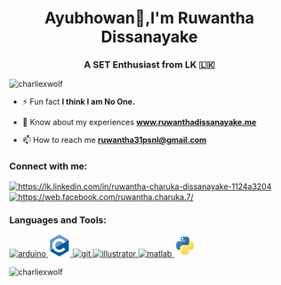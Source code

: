 <h1 align="center">Ayubhowan👋,I'm Ruwantha Dissanayake</h1>
<h3 align="center">A SET Enthusiast from LK 🇱🇰</h3>

<p align="left"> <img src="https://komarev.com/ghpvc/?username=charliexwolf&label=Profile%20views&color=0e75b6&style=flat" alt="charliexwolf" /> </p>

- ⚡ Fun fact **I think I am No One.**

- 📄 Know about my experiences **www.ruwanthadissanayake.me**

- 📫 How to reach me **ruwantha31psnl@gmail.com**

<h3 align="left">Connect with me:</h3>
<p align="left">
<a href="https://linkedin.com/in/https://lk.linkedin.com/in/ruwantha-charuka-dissanayake-1124a3204" target="blank"><img align="center" src="https://raw.githubusercontent.com/rahuldkjain/github-profile-readme-generator/master/src/images/icons/Social/linked-in-alt.svg" alt="https://lk.linkedin.com/in/ruwantha-charuka-dissanayake-1124a3204" height="30" width="40" /></a>
<a href="https://fb.com/https://web.facebook.com/ruwantha.charuka.7/" target="blank"><img align="center" src="https://raw.githubusercontent.com/rahuldkjain/github-profile-readme-generator/master/src/images/icons/Social/facebook.svg" alt="https://web.facebook.com/ruwantha.charuka.7/" height="30" width="40" /></a>
</p>

<h3 align="left">Languages and Tools:</h3>
<p align="left"> <a href="https://www.arduino.cc/" target="_blank" rel="noreferrer"> <img src="https://cdn.worldvectorlogo.com/logos/arduino-1.svg" alt="arduino" width="40" height="40"/> </a> <a href="https://www.cprogramming.com/" target="_blank" rel="noreferrer"> <img src="https://raw.githubusercontent.com/devicons/devicon/master/icons/c/c-original.svg" alt="c" width="40" height="40"/> </a> <a href="https://git-scm.com/" target="_blank" rel="noreferrer"> <img src="https://www.vectorlogo.zone/logos/git-scm/git-scm-icon.svg" alt="git" width="40" height="40"/> </a> <a href="https://www.adobe.com/in/products/illustrator.html" target="_blank" rel="noreferrer"> <img src="https://www.vectorlogo.zone/logos/adobe_illustrator/adobe_illustrator-icon.svg" alt="illustrator" width="40" height="40"/> </a> <a href="https://www.mathworks.com/" target="_blank" rel="noreferrer"> <img src="https://upload.wikimedia.org/wikipedia/commons/2/21/Matlab_Logo.png" alt="matlab" width="40" height="40"/> </a> <a href="https://www.python.org" target="_blank" rel="noreferrer"> <img src="https://raw.githubusercontent.com/devicons/devicon/master/icons/python/python-original.svg" alt="python" width="40" height="40"/> </a> </p>

<p><img align="center" src="https://github-readme-stats.vercel.app/api/top-langs?username=charliexwolf&show_icons=true&locale=en&layout=compact" alt="charliexwolf" /></p>
